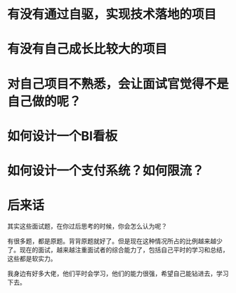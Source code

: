 # 有没有通过自驱，实现技术落地的项目



# 有没有自己成长比较大的项目



# 对自己项目不熟悉，会让面试官觉得不是自己做的呢？



# 如何设计一个BI看板



# 如何设计一个支付系统？如何限流？





# 后来话
其实这些面试题，在你过后思考的时候，你会怎么认为呢？

有很多题，都是原题。背背原题就好了。但是现在这种情况所占的比例越来越少了。现在的面试，越来越注重面试者的综合能力了，包括自己平时的学习和总结，这些都是软实力。

我身边有好多大佬，他们平时会学习，他们的能力很强，希望自己能钻进去，学习下去。